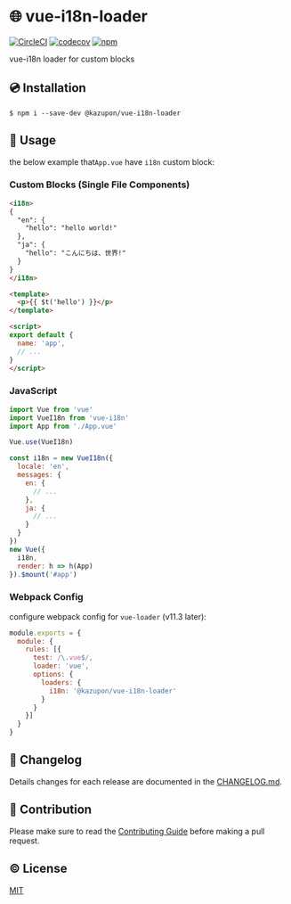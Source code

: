 # :globe_with_meridians: vue-i18n-loader

[![CircleCI](https://circleci.com/gh/kazupon/vue-i18n-loader.svg?style=svg)](https://circleci.com/gh/kazupon/vue-i18n-loader)
[![codecov](https://codecov.io/gh/kazupon/vue-i18n-loader/branch/dev/graph/badge.svg)](https://codecov.io/gh/kazupon/vue-i18n-loader)
[![npm](https://img.shields.io/npm/v/@kazupon/vue-i18n-loader.svg)](https://www.npmjs.com/package/@kazupon/vue-i18n-loader)

vue-i18n loader for custom blocks

## :cd: Installation

    $ npm i --save-dev @kazupon/vue-i18n-loader

## :rocket: Usage

the below example that`App.vue` have `i18n` custom block:

### Custom Blocks (Single File Components)
```html
<i18n>
{
  "en": {
    "hello": "hello world!"
  },
  "ja": {
    "hello": "こんにちは、世界!"
  }
}
</i18n>

<template>
  <p>{{ $t('hello') }}</p>
</template>

<script>
export default {
  name: 'app',
  // ...
}
</script>
```

### JavaScript

```javascript
import Vue from 'vue'
import VueI18n from 'vue-i18n'
import App from './App.vue'

Vue.use(VueI18n)

const i18n = new VueI18n({
  locale: 'en',
  messages: {
    en: {
      // ...
    },
    ja: {
      // ...
    }
  }
})
new Vue({
  i18n,
  render: h => h(App)
}).$mount('#app')
```

### Webpack Config 

configure webpack config for `vue-loader` (v11.3 later):

```javascript
module.exports = {
  module: {
    rules: [{
      test: /\.vue$/,
      loader: 'vue',
      options: {
        loaders: {
          i18n: '@kazupon/vue-i18n-loader'
        }
      }
    }]
  }
}
```

## :scroll: Changelog
Details changes for each release are documented in the [CHANGELOG.md](https://github.com/kazupon/vue-i18n-loader/blob/dev/CHANGELOG.md).

## :muscle: Contribution
Please make sure to read the [Contributing Guide](https://github.com/kazupon/vue-i18n-loader/blob/dev/CONTRIBUTING.md) before making a pull request.

## :copyright: License

[MIT](http://opensource.org/licenses/MIT)
